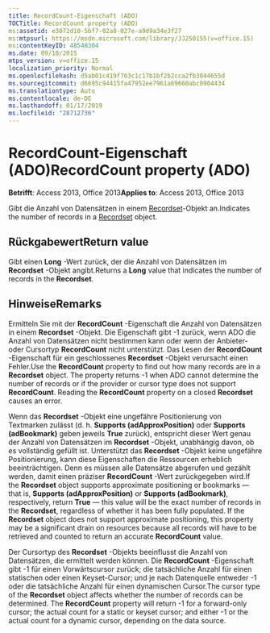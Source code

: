 ```yaml
---
title: RecordCount-Eigenschaft (ADO)
TOCTitle: RecordCount property (ADO)
ms:assetid: e3072d10-5bf7-02a8-027e-a9d9a34e3f27
ms:mtpsurl: https://msdn.microsoft.com/library/JJ250155(v=office.15)
ms:contentKeyID: 48548304
ms.date: 09/18/2015
mtps_version: v=office.15
localization_priority: Normal
ms.openlocfilehash: d5ab01c419f703c1c17b1bf2b2cca2fb3844655d
ms.sourcegitcommit: d6695c94415fa47952ee7961a69660abc0904434
ms.translationtype: Auto
ms.contentlocale: de-DE
ms.lasthandoff: 01/17/2019
ms.locfileid: "28712736"
---
```

# <a name="recordcount-property-ado"></a><span data-ttu-id="d8bc8-102">RecordCount-Eigenschaft (ADO)</span><span class="sxs-lookup"><span data-stu-id="d8bc8-102">RecordCount property (ADO)</span></span>


<span data-ttu-id="d8bc8-103">**Betrifft**: Access 2013, Office 2013</span><span class="sxs-lookup"><span data-stu-id="d8bc8-103">**Applies to**: Access 2013, Office 2013</span></span>

<span data-ttu-id="d8bc8-104">Gibt die Anzahl von Datensätzen in einem [Recordset](recordset-object-ado.md)-Objekt an.</span><span class="sxs-lookup"><span data-stu-id="d8bc8-104">Indicates the number of records in a [Recordset](recordset-object-ado.md) object.</span></span>

## <a name="return-value"></a><span data-ttu-id="d8bc8-105">Rückgabewert</span><span class="sxs-lookup"><span data-stu-id="d8bc8-105">Return value</span></span>

<span data-ttu-id="d8bc8-106">Gibt einen **Long** -Wert zurück, der die Anzahl von Datensätzen im **Recordset** -Objekt angibt.</span><span class="sxs-lookup"><span data-stu-id="d8bc8-106">Returns a **Long** value that indicates the number of records in the **Recordset**.</span></span>

## <a name="remarks"></a><span data-ttu-id="d8bc8-107">Hinweise</span><span class="sxs-lookup"><span data-stu-id="d8bc8-107">Remarks</span></span>

<span data-ttu-id="d8bc8-p101">Ermitteln Sie mit der **RecordCount** -Eigenschaft die Anzahl von Datensätzen in einem **Recordset** -Objekt. Die Eigenschaft gibt -1 zurück, wenn ADO die Anzahl von Datensätzen nicht bestimmen kann oder wenn der Anbieter- oder Cursortyp **RecordCount** nicht unterstützt. Das Lesen der **RecordCount** -Eigenschaft für ein geschlossenes **Recordset** -Objekt verursacht einen Fehler.</span><span class="sxs-lookup"><span data-stu-id="d8bc8-p101">Use the **RecordCount** property to find out how many records are in a **Recordset** object. The property returns -1 when ADO cannot determine the number of records or if the provider or cursor type does not support **RecordCount**. Reading the **RecordCount** property on a closed **Recordset** causes an error.</span></span>

<span data-ttu-id="d8bc8-p102">Wenn das **Recordset** -Objekt eine ungefähre Positionierung von Textmarken zulässt (d. h. **Supports (adApproxPosition)** oder **Supports (adBookmark)** geben jeweils **True** zurück), entspricht dieser Wert genau der Anzahl von Datensätzen im **Recordset** -Objekt, unabhängig davon, ob es vollständig gefüllt ist. Unterstützt das **Recordset** -Objekt keine ungefähre Positionierung, kann diese Eigenschaften die Ressourcen erheblich beeinträchtigen. Denn es müssen alle Datensätze abgerufen und gezählt werden, damit einen präziser **RecordCount** -Wert zurückgegeben wird.</span><span class="sxs-lookup"><span data-stu-id="d8bc8-p102">If the **Recordset** object supports approximate positioning or bookmarks — that is, **Supports (adApproxPosition)** or **Supports (adBookmark)**, respectively, return **True** — this value will be the exact number of records in the **Recordset**, regardless of whether it has been fully populated. If the **Recordset** object does not support approximate positioning, this property may be a significant drain on resources because all records will have to be retrieved and counted to return an accurate **RecordCount** value.</span></span>

<span data-ttu-id="d8bc8-p103">Der Cursortyp des **Recordset** -Objekts beeinflusst die Anzahl von Datensätzen, die ermittelt werden können. Die **RecordCount** -Eigenschaft gibt -1 für einen Vorwärtscursor zurück; die tatsächliche Anzahl für einen statischen oder einen Keyset-Cursor; und je nach Datenquelle entweder -1 oder die tatsächliche Anzahl für einen dynamischen Cursor.</span><span class="sxs-lookup"><span data-stu-id="d8bc8-p103">The cursor type of the **Recordset** object affects whether the number of records can be determined. The **RecordCount** property will return -1 for a forward-only cursor; the actual count for a static or keyset cursor; and either -1 or the actual count for a dynamic cursor, depending on the data source.</span></span>

